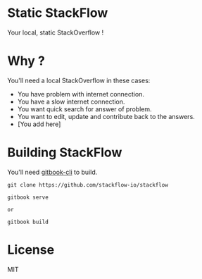 # Static StackFlow

Your local, static StackOverflow !

# Why ?

You'll need a local StackOverflow in these cases:

- You have problem with internet connection.
- You have a slow internet connection.
- You want quick search for answer of problem.
- You want to edit, update and contribute back to the answers.
- [You add here]

# Building StackFlow

You'll need [gitbook-cli](https://github.com/GitbookIO/gitbook-cli) to build.

```
git clone https://github.com/stackflow-io/stackflow

gitbook serve

or

gitbook build
```
# License

MIT
